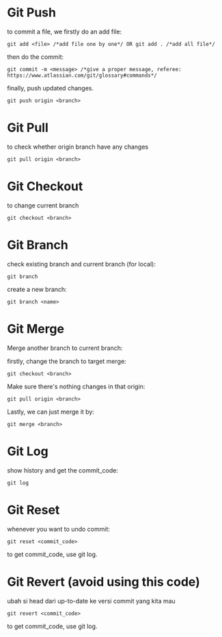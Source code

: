 # Git Push
to commit a file, we firstly do an add file:

```git add <file> /*add file one by one*/ OR git add . /*add all file*/```

then do the commit:

```git commit -m <message> /*give a proper message, referee: https://www.atlassian.com/git/glossary#commands*/```

finally, push updated changes.

```git push origin <branch>```

# Git Pull
to check whether origin branch have any changes

```git pull origin <branch>```

# Git Checkout
to change current branch

```git checkout <branch>```

# Git Branch
check existing branch and current branch (for local):

```git branch```

create a new branch:

```git branch <name>```

# Git Merge
Merge another branch to current branch:

firstly, change the branch to target merge:

```git checkout <branch>```

Make sure there's nothing changes in that origin:

```git pull origin <branch>```

Lastly, we can just merge it by: 

```git merge <branch>```

# Git Log
show history and get the commit_code:

```git log```

# Git Reset
whenever you want to undo commit:

```git reset <commit_code>```

to get commit_code, use git log.

# Git Revert (avoid using this code)
ubah si head dari up-to-date ke versi commit yang kita mau

```git revert <commit_code>```

to get commit_code, use git log.

